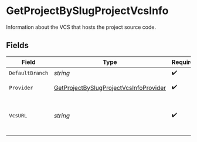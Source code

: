 # GetProjectBySlugProjectVcsInfo

Information about the VCS that hosts the project source code.


## Fields

| Field                                                                                                       | Type                                                                                                        | Required                                                                                                    | Description                                                                                                 | Example                                                                                                     |
| ----------------------------------------------------------------------------------------------------------- | ----------------------------------------------------------------------------------------------------------- | ----------------------------------------------------------------------------------------------------------- | ----------------------------------------------------------------------------------------------------------- | ----------------------------------------------------------------------------------------------------------- |
| `DefaultBranch`                                                                                             | *string*                                                                                                    | :heavy_check_mark:                                                                                          | N/A                                                                                                         | master                                                                                                      |
| `Provider`                                                                                                  | [GetProjectBySlugProjectVcsInfoProvider](../../models/operations/getprojectbyslugprojectvcsinfoprovider.md) | :heavy_check_mark:                                                                                          | The VCS provider                                                                                            |                                                                                                             |
| `VcsURL`                                                                                                    | *string*                                                                                                    | :heavy_check_mark:                                                                                          | URL to the repository hosting the project's code                                                            | https://github.com/CircleCI-Public/api-preview-docs                                                         |